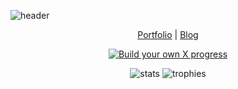 ![header](https://i.imgur.com/93Q6MSC.png)
<p align="center">
  <a href="https://saul-bt.github.io" target="_blank">Portfolio</a>
  |
  <a href="https://saul-bt.github.io/blog" target="_blank">Blog</a>
</p>

<p align="center">
  <a href="https://app.codecrafters.io/users/Saul-BT" target="_blank">
    <img src="https://backend.codecrafters.io/progress/shell/33a15f2d-d9f6-401c-b5af-e9a18ba88dd6" alt="Build your own X progress" />
  </a>
</p>

<p align="center">
  <img src="https://github-readme-stats.vercel.app/api?username=saul-bt&hide_title=true&show_icons=true" alt="stats" />
  <img src="https://github-profile-trophy.vercel.app/?username=saul-bt&column=3&margin-w=5&margin-h=5" alt="trophies" />
<p align="center">





<!--<img height="32" width="32" src="https://cdn.jsdelivr.net/npm/simple-icons@v3/icons/gnuemacs.svg" />
![Visitor Count](https://profile-counter.glitch.me/saul-bt/count.svg)
![visitors](https://visitor-badge.glitch.me/badge?page_id=page.id)

**Saul-BT/Saul-BT** is a ✨ _special_ ✨ repository because its `README.md` (this file) appears on your GitHub profile.

Here are some ideas to get you started:

- 🔭 I’m currently working on ...
- 🌱 I’m currently learning ...
- 👯 I’m looking to collaborate on ...
- 🤔 I’m looking for help with ...
- 💬 Ask me about ...
- 📫 How to reach me: ...
- 😄 Pronouns: ...
- ⚡ Fun fact: ...
-->
